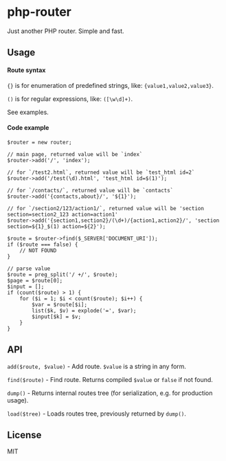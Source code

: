 # php-router

Just another PHP router. Simple and fast.

## Usage

#### Route syntax

`{}` is for enumeration of predefined strings, like: `{value1,value2,value3}`.

`()` is for regular expressions, like: `([\w\d]+)`.

See examples.

#### Code example

```
$router = new router;

// main page, returned value will be `index`
$router->add('/', 'index');

// for `/test2.html`, returned value will be `test_html id=2`
$router->add('/test(\d).html', 'test_html id=$(1)');

// for `/contacts/`, returned value will be `contacts`
$router->add('{contacts,about}/', '${1}');

// for `/section2/123/action1/`, returned value will be 'section section=section2_123 action=action1'
$router->add('{section1,section2}/(\d+)/{action1,action2}/', 'section section=${1}_$(1) action=${2}');

$route = $router->find($_SERVER['DOCUMENT_URI']);
if ($route === false) {
    // NOT FOUND
}

// parse value
$route = preg_split('/ +/', $route);
$page = $route[0];
$input = [];
if (count($route) > 1) {
    for ($i = 1; $i < count($route); $i++) {
        $var = $route[$i];
        list($k, $v) = explode('=', $var);
        $input[$k] = $v;
    }
}
```

## API

`add($route, $value)` - Add route. `$value` is a string in any form.

`find($route)` - Find route. Returns compiled `$value` or `false` if not found.

`dump()` - Returns internal routes tree (for serialization, e.g. for production usage).

`load($tree)` - Loads routes tree, previously returned by `dump()`.

## License

MIT
